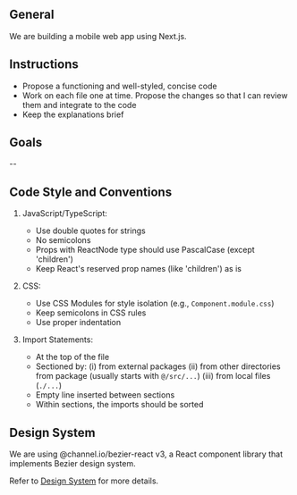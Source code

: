 ## General

We are building a mobile web app using Next.js.

## Instructions

- Propose a functioning and well-styled, concise code
- Work on each file one at time. Propose the changes so that I can review them and integrate to the code
- Keep the explanations brief

## Goals

--

## Code Style and Conventions

1. JavaScript/TypeScript:

   - Use double quotes for strings
   - No semicolons
   - Props with ReactNode type should use PascalCase (except 'children')
   - Keep React's reserved prop names (like 'children') as is

2. CSS:

   - Use CSS Modules for style isolation (e.g., `Component.module.css`)
   - Keep semicolons in CSS rules
   - Use proper indentation

3. Import Statements:
   - At the top of the file
   - Sectioned by:
     (i) from external packages
     (ii) from other directories from package (usually starts with `@/src/...`)
     (iii) from local files (`./...`)
   - Empty line inserted between sections
   - Within sections, the imports should be sorted

## Design System

We are using @channel.io/bezier-react v3, a React component library that implements Bezier design system.

Refer to [Design System](./design-system.md) for more details.
